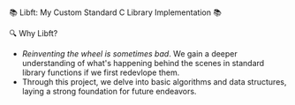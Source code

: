 📚 Libft: My Custom Standard C Library Implementation 📚

🔍 Why Libft?
- _Reinventing the wheel is sometimes bad_. We gain a deeper understanding of what's happening behind the scenes in standard library functions if we first redevlope them.
- Through this project, we delve into basic algorithms and data structures, laying a strong foundation for future endeavors.

